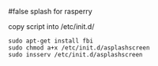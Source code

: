 #false splash for rasperry

copy script into /etc/init.d/

```
sudo apt-get install fbi
sudo chmod a+x /etc/init.d/asplashscreen
sudo insserv /etc/init.d/asplashscreen
```
